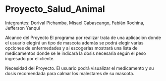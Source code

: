# Proyecto_Salud_Animal
Integrantes: Dorival Pichamba, Misael Cabascango, Fabián Rochina, Jefferson Yanqui

Alcance del Proyecto
El programa por realizar trata de una aplicación donde el usuario elegirá un tipo de mascota además se podrá elegir varias opciones de enfermedades y al escogerlas mostrará una lista de medicamentos donde se le indicará la dosis necesaria según el peso ingresado por el cliente.

Necesidad del Proyecto.
El usuario podrá visualizar el medicamento y su dosis recomendada para calmar los malestares de su mascota.
